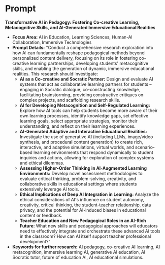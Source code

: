 # Prompt

**Transformative AI in Pedagogy: Fostering Co-creative Learning, Metacognitive
Skills, and AI-Generated Immersive Educational Realities**

- **Focus Area:** AI in Education, Learning Sciences, Human-AI Collaboration, Immersive Technologies
- **Prompt Details:** "Conduct a comprehensive research exploration into how AI can fundamentally reshape pedagogical methods beyond personalized content delivery, focusing on its role in fostering co-creative learning partnerships, developing students' metacognitive skills, and enabling the generation of dynamic, immersive educational realities. This research should investigate:
  - **AI as a Co-creative and Socratic Partner:** Design and evaluate AI systems that act as collaborative learning partners for students – engaging in Socratic dialogue, co-constructing knowledge, facilitating brainstorming, providing constructive critiques on complex projects, and scaffolding research skills.
  - **AI for Developing Metacognition and Self-Regulated Learning:** Explore how AI tools can help students become more aware of their own learning processes, identify knowledge gaps, set effective learning goals, select appropriate strategies, monitor their understanding, and reflect on their learning experiences.
  - **AI-Generated Adaptive and Interactive Educational Realities:** Investigate the use of generative AI (including LLMs, image/video synthesis, and procedural content generation) to create rich, interactive, and adaptive simulations, virtual worlds, and scenario-based learning environments that respond dynamically to student inquiries and actions, allowing for exploration of complex systems and ethical dilemmas.
  - **Assessing Higher-Order Thinking in AI-Augmented Learning Environments:** Develop novel assessment methodologies to evaluate critical thinking, problem-solving, creativity, and collaborative skills in educational settings where students extensively leverage AI tools.
  - **Ethical Implications of Deep AI Integration in Learning:** Analyze the ethical considerations of AI's influence on student autonomy, creativity, critical thinking, the student-teacher relationship, data privacy, and the potential for AI-induced biases in educational content or feedback.
  - **Teacher Education and New Pedagogical Roles in an AI-Rich Future:** What new skills and pedagogical approaches will educators need to effectively integrate and orchestrate these advanced AI tools in the classroom? How can AI itself support teacher professional development?"
- **Keywords for further research:** AI pedagogy, co-creative AI learning, AI metacognition, immersive learning AI, generative AI education, AI Socratic tutor, future of education AI, AI educational simulations.
